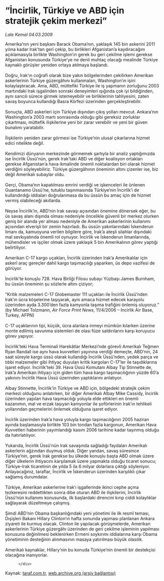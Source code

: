 # “İncirlik, Türkiye ve ABD için stratejik çekim merkezi”

*Lale Kemal 04.03.2009*

<div class="yazi">Amerika’nın yeni başkanı Barack Obama’nın, yaklaşık 145 bin askerini 2011 yılına kadar Irak’tan geri çekip, bu birlikleri Afganistan’a kaydıracağını açıklamasıyla birlikte Washington’ın gerek bu geri çekilme işlemi gerekse Afganistan konusunda Türkiye’ye ne denli muhtaç olacağı mealinde Türkiye kaynaklı görüşler yeniden ortaya atılmaya başlandı. <br/><br/>Doğru, Irak’ın coğrafi olarak bize yakın bölgelerinden çekilirken Amerikan askerlerinin Türkiye güzergâhını kullanmaları, Washington’ın işini kolaylaştıracak. Ama, ABD, müttefiki Türkiye ile iş yapmanın zorluğunu 2003 martındaki Irak işgalinden sonraki deneyimleri ışığında çok iyi bildiğinden, aynı sancılı sürece girmek istemeyebilir ve birliklerinin tahliyesini, zaten savaş boyunca kullandığı Basra Körfezi üzerinden gerçekleştirebilir. <br/><br/>Sonuçta, ABD askerleri için Türkiye dışından çıkış yolları mevcut. Ankara’nın Washington’a 2003 martı sonrasında olduğu gibi gereksiz zorluklar çıkartması, müttefik ilişkilerine yeni bir zarar verebilir ve yeni bir güven bunalımı yaratabilir. <br/><br/>İlişkilerin yeniden zarar görmesi ise Türkiye’nin ulusal çıkarlarına hizmet edici nitelikte değil. <br/><br/>Kendimizi dünyanın merkezinde görmemek şartıyla bir analiz yaptığımızda ise İncirlik Üssü’nün, gerek Irak’taki ABD ve diğer koalisyon ortakları gerekse Afganistan’a hava ikmalinde önemli noktalardan biri olarak hizmet verdiğini söyleyebiliriz. Türkiye güzergâhının öneminin altını çizenler ise, biz değil Amerikalı subaylar oldu. <br/><br/>Gerçi, Obama’nın kapatılması emrini verdiği ve işkenceleri ile ünlenen Guantanamo Üssü’ne, tutuklu taşınmasında Türkiye’nin İncirlik’i de kullandırdığı iddiaları doğrulanmasa da bu üssün bu amaç için de hizmet vermiş olabileceği akıllarda. <br/><br/>Neyse İncirlik’in, ABD’nin Irak savaşı açısından önemine dönersek eğer, bu üs savaş alanı dışında olması nedeniyle öncelikle güvenli bir merkez olurken geniş bir alanda yer alması nedeniyle de Amerikan askerlerinin kullanımı açısından elverişli bir zemin hazırladı. Bu üssün yakınlarındaki İskenderun limanı da, kamuoyuna verilen bilgilere göre, Irak’a ateşli silahlar dışındaki mal sevkıyatında önemli rol oynuyor. İncirlik ve İskenderun limanlarında, mühendisler ve işçiler olmak üzere yaklaşık 5 bin Amerikalının görev yaptığı belirtiliyor. <br/><br/>Amerikan C-17 kargo uçakları, İncirlik üzerinden Irak’a Amerikalılar için askerî araç gereçler dahil kargo taşımacılığı yaparken, üs depo vazifesi de görüyor. <br/><br/>İncirlik’te konuşlu 728. Hava Birliği Filosu subayı Yüzbaşı James Burnham, bu üssün öneminin şu sözlerle altını çiziyor; <br/><br/>“Kritik malzemeleri C-17 Globemaster 111 uçakları ile İncirlik Üssü’nden Irak’ın ücra köşelerine taşıyarak, aynı amaca hizmet edecek karayolu üzerinden ayda 3.300’den fazla kamyonla taşıma trafiğini önlemiş oluyoruz.” (by Michael Tolzmann, <i>Air Force Print News</i>, 11/4/2006 – Incirlik Air Base, Turkey, AFPN) <br/><br/>C-17 uçaklarının tipi, küçük, ücra alanlara inmeyi mümkün kılarken üzerine monte edilmiş savunma sistemleri de olası füze saldırılarını karşı koruyucu görev yapıyor. <br/><br/>İncirlik’teki Hava Terminali Harekâtlar Merkezi’nde görevli Amerikalı Teğmen Ryan Randall ise aynı hava kuvvetleri yayınına verdiği demeçte, ABD’nin, 24 saat süreyle kargo üssü olarak kullandığı İncirlik Üssü’nden, yedek parça ve tıbbi malzemeler gibi ihtiyaç duyulan kritik kargoları C-17’ler ile taşıdıklarına işaret ediyor. İncirlik’teki 39. Hava Üssü Komutanı Albay Tip Stinnette de, Irak’a Amerikan ihtiyacı için giden tüm hava kargo taşımacılığının yüzde 60’a yakınını İncirlik Hava Üssü üzerinden yaptıklarını anlatıyor. <br/><br/>Albay Stinnette, İncirlik’in Türkiye ve ABD için, bölgedeki stratejik çekim merkezi olduğunu anlatırken, bir diğer Amerikalı Albay Mike Cassidy, İncirlik üzerinden yapılan hava taşımacılığı yoluyla elde ettikleri en önemli kazanımın, mal ve erzak taşıyan kamyonlar ile şoförlerinin Irak’ın tehlikeli yollarından geçmelerini önlemek olduğuna işaret ediyor. <br/><br/>İncirlik üzerinden Irak’a hava yoluyla kargo taşımacılığının 2005 haziran ayında başlamasıyla birlikte 103 bin tondan fazla kargonun, Amerikan Hava Kuvvetleri haberinin yayımlandığı kasım 2006 tarihine kadar taşınmış olduğu da hatırlatılıyor. <br/><br/>Yukarıda, İncirlik Üssü’nün Irak savaşında sağladığı faydaları Amerikalı askerlerin ağzından duymuş olduk. Diğer yandan, savaş süresince Türkiye’nin, gerek Irak gerekse bu ülkede konuşlu başta ABD olmak üzere diğer ülkelerin ihtiyacını karşılamak üzere yapmakta olduğu ticaret sonucu; Türkiye-Irak ticaretinin de yılda 5 ila 6 milyar dolarlara çıktığı söyleniyor. Anlayacağınız, taraflar, İncirlik ve İskenderun üzerinden karşılıklı çıkar sağlamış durumdalar. <br/><br/>Türkiye, Amerikan askerlerine Irak’ı işgallerinde ikinci cephe açma tezkeresini reddettikten sonra dibe oturan ABD ile ilişkilerini, İncirlik Üssü’nün kullanımı konusunda, ilk başlardaki direncini kırıp ciddi kolaylıklar sağlayarak düzeltmeye çalışmış. <br/><br/>Şimdi ABD’nin Obama başkanlığındaki yeni yönetimi ile ilk resmî teması, Dışişleri Bakanı Hillary Clinton’ın hafta sonunda yapması planlanan Ankara ziyareti ile kurmuş olacak. Clinton ile yapılacak görüşmelerde, Amerikan askerlerinin Türkiye güzergâhı üzerinden de geri çekilme işleminin yapılması konusuna değinilmesi beklenirken Ermeni soykırımı iddialarına karşı Obama yönetiminin desteğinin alınmasının masaya yatırılması büyük olasılık. <br/><br/>Amerikalı kaynaklar, Hillary’nin bu konuda Türkiye’nin önemli bir destekçisi olacağına inanıyorlar.
                                    
          
          
          
          </div>

Kaynak: [taraf.com.tr](http://www.taraf.com.tr/lale-kemal/makale-incirlik-turkiye-ve-abd-icin-stratejik-cekim.htm), [web.archive.org (arşiv bağlantısı)](http://web.archive.org/web/20130815091609/http://www.taraf.com.tr/lale-kemal/makale-incirlik-turkiye-ve-abd-icin-stratejik-cekim.htm)
